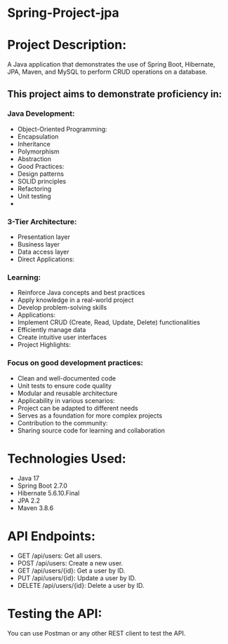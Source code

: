 # Spring-Project-jpa

# Project Description:
A Java application that demonstrates the use of Spring Boot, Hibernate, JPA, Maven, and MySQL to perform CRUD operations on a database.

## This project aims to demonstrate proficiency in:

### Java Development:

* Object-Oriented Programming:
* Encapsulation
* Inheritance
* Polymorphism
* Abstraction
* Good Practices:
* Design patterns
* SOLID principles
* Refactoring
* Unit testing
* 
### 3-Tier Architecture:

* Presentation layer
* Business layer
* Data access layer
* Direct Applications:

### Learning:

* Reinforce Java concepts and best practices
* Apply knowledge in a real-world project
* Develop problem-solving skills
* Applications:
* Implement CRUD (Create, Read, Update, Delete) functionalities
* Efficiently manage data
* Create intuitive user interfaces
* Project Highlights:

### Focus on good development practices:

* Clean and well-documented code
* Unit tests to ensure code quality
* Modular and reusable architecture
* Applicability in various scenarios:
* Project can be adapted to different needs
* Serves as a foundation for more complex projects
* Contribution to the community:
* Sharing source code for learning and collaboration


# Technologies Used:

* Java 17  
* Spring Boot 2.7.0  
* Hibernate 5.6.10.Final  
* JPA 2.2  
* Maven 3.8.6  

# API Endpoints:

* GET /api/users: Get all users.  
* POST /api/users: Create a new user.  
* GET /api/users/{id}: Get a user by ID.  
* PUT /api/users/{id}: Update a user by ID.  
* DELETE /api/users/{id}: Delete a user by ID.
  
# Testing the API:

You can use Postman or any other REST client to test the API.

